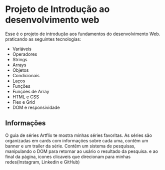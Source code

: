 # Projeto de Introdução ao desenvolvimento web

Esse é o projeto de introdução aos fundamentos do desenvolvimento Web. praticando as seguintes tecnologias:

- Variáveis
- Operadores
- Strings
- Arrays
- Objetos
- Condicionais
- Laços
- Funções
- Funções de Array
- HTML e CSS
- Flex e Grid
- DOM e responsividade

## Informações

O guia de séries Artflix te mostra minhas séries favoritas. As séries são organizadas em cards com informações sobre cada uma, contêm um banner e um trailer da série. Contêm um sistema de pesquisas, manipulando o DOM para retornar ao usário o resultado da pesquisa. e ao final da página, ícones clicaveis que direcionam para minhas redes(Instagram, Linkedin e GitHub) 
